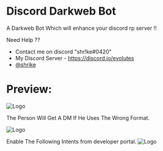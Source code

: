 
# Discord Darkweb Bot


A Darkweb Bot Which will enhance your discord rp server !!


  Need Help ?? 
- Contact me on discord "shr!ke#0420"
- My Discord Server - https://discord.io/evolutes
- [@shrike](https://www.github.com/wtfshrike)



# Preview:

![Logo](https://cdn.discordapp.com/attachments/987420691043352609/1006450854238375996/unknown.png)

The Person Will Get A DM If He Uses The Wrong Format. 

![Logo](https://cdn.discordapp.com/attachments/987420691043352609/1006445683127099454/unknown.png)

Enable The Following Intents from developer portal.
![Logo](https://cdn.discordapp.com/attachments/977986953536491580/1030512516691923045/unknown.png)





